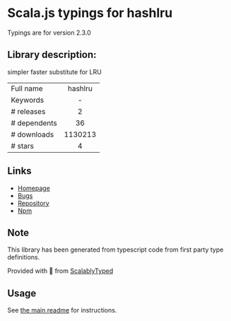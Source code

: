 
# Scala.js typings for hashlru

Typings are for version 2.3.0

## Library description:
simpler faster substitute for LRU

|                    |                 |
| ------------------ | :-------------: |
| Full name          | hashlru |
| Keywords           | - |
| # releases         | 2 |
| # dependents       | 36 |
| # downloads        | 1130213 |
| # stars            | 4 |

## Links
- [Homepage](https://github.com/dominictarr/hashlru)
- [Bugs](https://github.com/dominictarr/hashlru/issues)
- [Repository](https://github.com/dominictarr/hashlru)
- [Npm](https://www.npmjs.com/package/hashlru)
    


## Note
This library has been generated from typescript code from first party type definitions.

Provided with :purple_heart: from [ScalablyTyped](https://github.com/oyvindberg/ScalablyTyped)

## Usage
See [the main readme](../../readme.md) for instructions.



